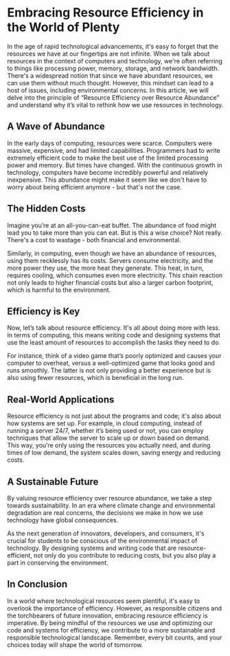# Embracing Resource Efficiency in the World of Plenty

In the age of rapid technological advancements, it's easy to forget that the resources we have at our fingertips are not infinite. When we talk about resources in the context of computers and technology, we're often referring to things like processing power, memory, storage, and network bandwidth. There's a widespread notion that since we have abundant resources, we can use them without much thought. However, this mindset can lead to a host of issues, including environmental concerns. In this article, we will delve into the principle of “Resource Efficiency over Resource Abundance” and understand why it’s vital to rethink how we use resources in technology.

## A Wave of Abundance

In the early days of computing, resources were scarce. Computers were massive, expensive, and had limited capabilities. Programmers had to write extremely efficient code to make the best use of the limited processing power and memory. But times have changed. With the continuous growth in technology, computers have become incredibly powerful and relatively inexpensive. This abundance might make it seem like we don't have to worry about being efficient anymore - but that's not the case.

## The Hidden Costs

Imagine you’re at an all-you-can-eat buffet. The abundance of food might lead you to take more than you can eat. But is this a wise choice? Not really. There's a cost to wastage - both financial and environmental.

Similarly, in computing, even though we have an abundance of resources, using them recklessly has its costs. Servers consume electricity, and the more power they use, the more heat they generate. This heat, in turn, requires cooling, which consumes even more electricity. This chain reaction not only leads to higher financial costs but also a larger carbon footprint, which is harmful to the environment.

## Efficiency is Key

Now, let’s talk about resource efficiency. It's all about doing more with less. In terms of computing, this means writing code and designing systems that use the least amount of resources to accomplish the tasks they need to do.

For instance, think of a video game that’s poorly optimized and causes your computer to overheat, versus a well-optimized game that looks good and runs smoothly. The latter is not only providing a better experience but is also using fewer resources, which is beneficial in the long run.

## Real-World Applications

Resource efficiency is not just about the programs and code; it's also about how systems are set up. For example, in cloud computing, instead of running a server 24/7, whether it’s being used or not, you can employ techniques that allow the server to scale up or down based on demand. This way, you’re only using the resources you actually need, and during times of low demand, the system scales down, saving energy and reducing costs.

## A Sustainable Future

By valuing resource efficiency over resource abundance, we take a step towards sustainability. In an era where climate change and environmental degradation are real concerns, the decisions we make in how we use technology have global consequences.

As the next generation of innovators, developers, and consumers, it's crucial for students to be conscious of the environmental impact of technology. By designing systems and writing code that are resource-efficient, not only do you contribute to reducing costs, but you also play a part in conserving the environment.

## In Conclusion

In a world where technological resources seem plentiful, it's easy to overlook the importance of efficiency. However, as responsible citizens and the torchbearers of future innovation, embracing resource efficiency is imperative. By being mindful of the resources we use and optimizing our code and systems for efficiency, we contribute to a more sustainable and responsible technological landscape. Remember, every bit counts, and your choices today will shape the world
 of tomorrow.
